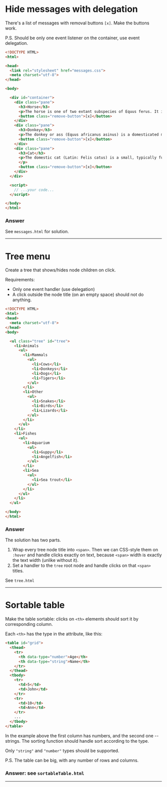 # Hide messages with delegation

There's a list of messages with removal buttons `[x]`. Make the buttons work.

P.S. Should be only one event listener on the container, use event delegation.

```html
<!DOCTYPE HTML>
<html>

<head>
  <link rel="stylesheet" href="messages.css">
  <meta charset="utf-8">
</head>

<body>

  <div id="container">
    <div class="pane">
      <h3>Horse</h3>
      <p>The horse is one of two extant subspecies of Equus ferus. It is an odd-toed ungulate mammal belonging to the taxonomic family Equidae. The horse has evolved over the past 45 to 55 million years from a small multi-toed creature, Eohippus, into the large, single-toed animal of today.</p>
      <button class="remove-button">[x]</button>
    </div>
    <div class="pane">
      <h3>Donkey</h3>
      <p>The donkey or ass (Equus africanus asinus) is a domesticated member of the horse family, Equidae. The wild ancestor of the donkey is the African wild ass, E. africanus. The donkey has been used as a working animal for at least 5000 years.</p>
      <button class="remove-button">[x]</button>
    </div>
    <div class="pane">
      <h3>Cat</h3>
      <p>The domestic cat (Latin: Felis catus) is a small, typically furry, carnivorous mammal. They are often called house cats when kept as indoor pets or simply cats when there is no need to distinguish them from other felids and felines. Cats are often valued by humans for companionship and for their ability to hunt vermin.
      </p>
      <button class="remove-button">[x]</button>
    </div>
  </div>

  <script>
    // ...your code...
  </script>

</body>
</html>
```

### Answer

See `messages.html` for solution.


---

# Tree menu

Create a tree that shows/hides node children on click.

Requirements:

- Only one event handler (use delegation)
- A click outside the node title (on an empty space) should not do anything.

```html
<!DOCTYPE HTML>
<html>
<head>
  <meta charset="utf-8">
</head>
<body>

  <ul class="tree" id="tree">
    <li>Animals
      <ul>
        <li>Mammals
          <ul>
            <li>Cows</li>
            <li>Donkeys</li>
            <li>Dogs</li>
            <li>Tigers</li>
          </ul>
        </li>
        <li>Other
          <ul>
            <li>Snakes</li>
            <li>Birds</li>
            <li>Lizards</li>
          </ul>
        </li>
      </ul>
    </li>
    <li>Fishes
      <ul>
        <li>Aquarium
          <ul>
            <li>Guppy</li>
            <li>Angelfish</li>
          </ul>
        </li>
        <li>Sea
          <ul>
            <li>Sea trout</li>
          </ul>
        </li>
      </ul>
    </li>
  </ul>

</body>
</html>
```

### Answer

The solution has two parts.

1. Wrap every tree node title into `<span>`. Then we can CSS-style them on `:hover` and handle clicks exactly on text, because `<span>` width is exactly the text width (unlike without it).
2. Set a handler to the `tree` root node and handle clicks on that `<span>` titles.

See `tree.html`

---

# Sortable table

Make the table sortable: clicks on `<th>` elements should sort it by corresponding column.

Each `<th>` has the type in the attribute, like this:

```html
<table id="grid">
  <thead>
    <tr>
      <th data-type="number">Age</th>
      <th data-type="string">Name</th>
    </tr>
  </thead>
  <tbody>
    <tr>
      <td>5</td>
      <td>John</td>
    </tr>
    <tr>
      <td>10</td>
      <td>Ann</td>
    </tr>
    ...
  </tbody>
</table>
```

In the example above the first column has numbers, and the second one -- strings. The sorting function should handle sort according to the type.

Only `"string"` and `"number"` types should be supported.


P.S. The table can be big, with any number of rows and columns.

### Answer: see `sortableTable.html`

---

